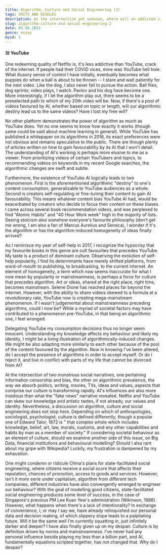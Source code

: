 ```yaml
---
title: Algorithm, Culture and Social Engineering (2)
tags: SHITS AND GIGGLES
description: At the intersection yet unknown, where will an addicted civilization relinquished of its decision-making spiral down to? (Part 2)
slug: algorithm-culture-and-social-engineering-2
date: 05.06.2021
genre: essay
myid: 1
---
```



#### 3) YouTube

One redeeming quality of Netflix is, it's less addictive than YouTube, crack of the internet. If people had their COVID vices, mine was YouTube hell hole. What illusory sense of control I have initially, eventually becomes what puppies do when a ball is about to be thrown -- I stare and wait patiently for the next video. Like the dog, I also never fail to pursue the action. Ball flies, dog sprints; video plays, I watch. Pavlov and his dog have become one. More interestingly, if I let the algorithm play out, there seems to be a preselected path to which of my 20th video will be. Now, if there's a pool of videos favoured by AI, whether based on topic or length, will our algorithmic destiny lead us to the same videos? Have I lost my free will?

No other platform demonstrates the power of algorithm as much as YouTube does. Yet no one seems to know how exactly it works (though same could be said about machine learning in general). While YouTube has published a whitepaper on its algorithms in 2016, its exact preferences were not obvious and remains speculative to the public. There are though plenty of articles written on how to gain favourability by its AI that I won't detail. The understanding of AI's working is perhaps more elusive to me as a viewer. From prioritizing videos of certain YouTubers and topics, to recommending videos on keywords in my recent Google searches, the algorithmic changes are swift and subtle. 

Furthermore, the existence of YouTube AI logically leads to two phenomenon. First is the aforementioned algorithmic "destiny" to one's content consumption, generalizable to YouTube audiences as a whole. Second is creators self-regulating or fine-tuning their content to gain AI favourability. This means whatever content bias YouTube AI had, would be exacerbated by creators who decide to focus their content on these biases. I came across several book recommendation videos, and was perplexed to find "Atomic Habits" and "40 Hour Work week" high in the majority of lists. Seeing stoicism also somehow everyone's favourite philosophy (don't get me wrong, I am also a fan of Marcus Aurelius and Seneca), I wonder if it's the algorithm or has the algorithm-induced homogeneity of ideas finally arrived? 

As I reminisce my year of self-help in 2017, I recognize the hypocrisy that my favourite books in this genre are cult favourites that precedes YouTube. My taste is a product of dominant culture. Observing the evolution of self-help popularity, I find its determinants have merely shifted platforms, from word-of-mouth to publishing, to broadcasting, to the current internet. An element of homogeneity, a term which now seems inaccurate for what I now mean by popularity or mainstreamness, is perhaps a force for culture that precedes algorithm. Art or ideas, shared at the right place, right time, becomes mainstream. Selene Dione has reached places far beyond the internet. However, with the ability to share videos skewed to a formula at a revolutionary rate, YouTube now is creating mega-mainstream phenomenon. If I wasn't judgemental about mainstreamness preceding algorithms, could I now be? While a myriad of societal factors may have contributed to a phenomenon pre-YouTube, in that being an algorithmic one, I feel wronged.   

Delegating YouTube my consumption decisions thus no longer seem innocent. Understanding my knowledge affects my behaviour and likely my identity, I might be a living illustration of algorithmically-induced changes. We might be also adapting more similarly to each other because of the pool of the content favoured by the algorithm. Now in knowing I've been altered, do I accept the presence of algorithms in order to accept myself. Or do I reject it, and live in conflict with parts of my life that cannot be divorced from AI?

At the intersection of two monstrous social narratives, one pertaining information censorship and bias, the other on algorithmic prevalence, the way we absorb politics, writing, movies, TVs, ideas and values, aspects that comprise our culture is transforming rapidly. AI's influences are also more insidious than what the "fake news" narrative revealed. Netflix and YouTube can skew our knowledge and artistic tastes, if not already, our values and identity. Nevertheless, a discussion on algorithm, culture and social engineering does not stop here. Depending on which of anthropologies, sociologist, psychologist, culture is defined differently, though a popular one of Edward Talor, 1872 is " that complex whole which includes knowledge, belief, art, law, morals, customs, and any other capabilities and habits by man as a member of society." If considering societal behaviour as an element of culture, should we examine another side of this issue, on Big Data, financial institutions and behavioural modelling? Should I also rant about my gripe with Wikipedia? Luckily, my frustration is dampened by my exhaustion. 

One might condemn or ridicule China's plans for state-facilitated social engineering, where citizens receive a social score that affects their reputation, chances of promotion, access to goods and services. However, isn't it more eerie under capitalism, algorithm from different tech companies, different industries have also convergently emerged to engineer our behaviour? With the goal of modelling good citizens, state-facilitated social engineering produces some level of success, in the case of Singapore's previous PM Lee Kuan Yew's administration (Wikinson, 1988). However, what happens when there's a lack of intentionality? In exchange of convenience, I, or may I say we, have already relinquished our personal data and decision making, of which slippery slope leads to a palpitating future. Will it be the same well I'm currently squatting in, just infinitely darker and deeper? I have also finally given up on my despair. Culture is by definition driven by norms and mainstreamness. I've never had any personal influence beside playing my less than a billion part, and AI, fundamentally equations scripted together, has not changed that. Why do I despair? 
